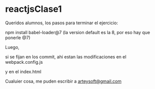 # reactjsClase1

Queridos alumnos, los pasos para terminar el ejercicio:

npm install babel-loader@7 (la version default es la 8, por eso hay que ponerle @7)

Luego,

si se fijan en los commit, ahi estan las modificaciones en el webpack.config.js

y en el index.html

Cualuier cosa, me puden escribir a arteysoft@gmail.com
